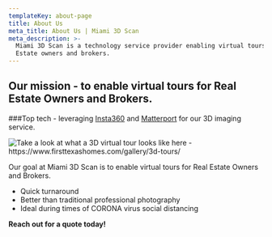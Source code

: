 ```yaml
---
templateKey: about-page
title: About Us
meta_title: About Us | Miami 3D Scan
meta_description: >-
  Miami 3D Scan is a technology service provider enabling virtual tours for Real
  Estate owners and brokers.
---
```

## Our mission - to enable virtual tours for Real Estate Owners and Brokers.

\###Top tech - leveraging [Insta360](https://www.insta360.com/) and [Matterport](https://matterport.com/) for our 3D imaging service.

![](/img/hillcrest.jpg "Take a look at what a 3D virtual tour looks like here - https://www.firsttexashomes.com/gallery/3d-tours/")

Our goal at Miami 3D Scan is to enable virtual tours for Real Estate Owners and Brokers.

* Quick turnaround
* Better than traditional professional photography 
* Ideal during times of CORONA virus social distancing

**Reach out for a quote today!**
